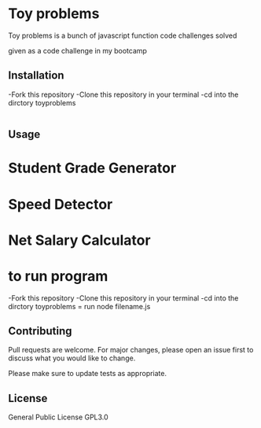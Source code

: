 # Toy problems

Toy problems is a bunch of javascript function code challenges solved

given as a code challenge in my bootcamp
## Installation
-Fork this repository
-Clone this repository in your terminal
-cd into the dirctory toyproblems


```bash

```

## Usage



#  Student Grade Generator 


# Speed Detector

# Net Salary Calculator

# to run program
-Fork this repository
-Clone this repository in your terminal
-cd into the dirctory toyproblems
= run node filename.js


## Contributing

Pull requests are welcome. For major changes, please open an issue first
to discuss what you would like to change.

Please make sure to update tests as appropriate.

## License
General Public License
GPL3.0